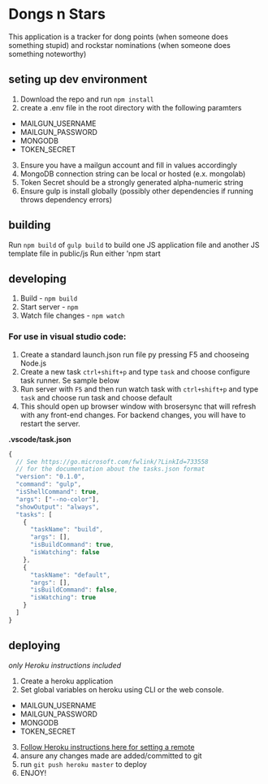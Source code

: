 # Dongs n Stars
This application is a tracker for dong points (when someone does something stupid) and rockstar nominations (when someone does something noteworthy)

## seting up dev environment
1. Download the repo and run `npm install`
2. create a .env file in the root directory with the following paramters
  - MAILGUN_USERNAME
  - MAILGUN_PASSWORD
  - MONGODB
  - TOKEN_SECRET
3. Ensure you have a mailgun account and fill in values accordingly
4. MongoDB connection string can be local or hosted (e.x. mongolab)
5. Token Secret should be a strongly generated alpha-numeric string
6. Ensure gulp is install globally (possibly other dependencies if running throws dependency errors)

## building
Run `npm build` of `gulp build` to build one JS application file and another JS template file in public/js
Run either 'npm start

## developing
1. Build - `npm build`
2. Start server - `npm`
3. Watch file changes - `npm watch`

### For use in visual studio code:
1. Create a standard launch.json run file py pressing F5 and chooseing Node.js
2. Create a new task `ctrl+shift+p` and type `task` and choose configure task runner.  Se sample below
3. Run server with `F5` and then run watch task with `ctrl+shift+p` and type `task` and choose run task and choose default
4. This should open up browser window with brosersync that will refresh with any front-end changes.  For backend changes, you will have to restart the server.

**.vscode/task.json**
```javascript
{
  // See https://go.microsoft.com/fwlink/?LinkId=733558
  // for the documentation about the tasks.json format
  "version": "0.1.0",
  "command": "gulp",
  "isShellCommand": true,
  "args": ["--no-color"],
  "showOutput": "always",
  "tasks": [
    {
      "taskName": "build",
      "args": [],
      "isBuildCommand": true,
      "isWatching": false
    },
    {
      "taskName": "default",
      "args": [],
      "isBuildCommand": false,
      "isWatching": true
    }
  ]
}
```

## deploying
*only Heroku instructions included*
1. Create a heroku application
2. Set global variables on heroku using CLI or the web console.
  - MAILGUN_USERNAME
  - MAILGUN_PASSWORD
  - MONGODB
  - TOKEN_SECRET
3. [Follow Heroku instructions here for setting a remote](https://devcenter.heroku.com/articles/git#creating-a-heroku-remote)
4. ansure any changes made are added/committed to git
5. run `git push heroku master` to deploy
6. ENJOY!